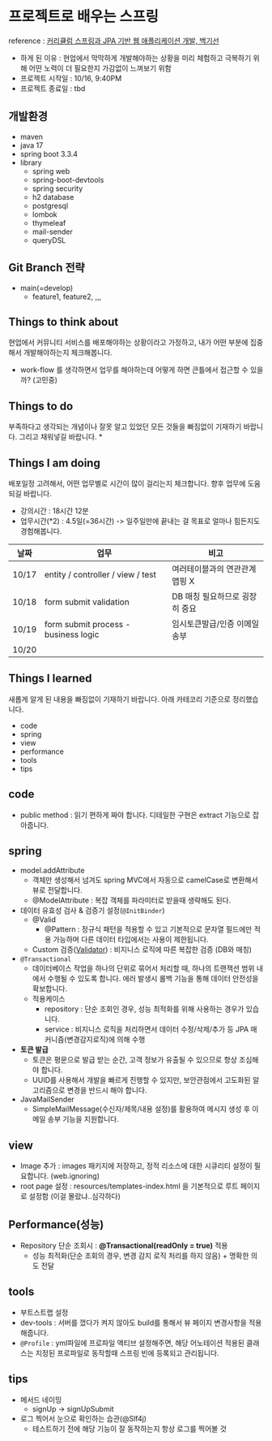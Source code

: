# 프로젝트로 배우는 스프링
reference : [커리큘럼 스프링과 JPA 기반 웹 애플리케이션 개발, 백기선](https://www.inflearn.com/course/%EC%8A%A4%ED%94%84%EB%A7%81-JPA-%EC%9B%B9%EC%95%B1/dashboard)
* 하게 된 이유 : 현업에서 막막하게 개발해야하는 상황을 미리 체험하고 극복하기 위해 어떤 노력이 더 필요한지 가감없이 느껴보기 위함
* 프로젝트 시작일 : 10/16, 9:40PM 
* 프로젝트 종료일 : tbd

## 개발환경
* maven
* java 17
* spring boot 3.3.4
* library
  * spring web
  * spring-boot-devtools
  * spring security
  * h2 database
  * postgresql
  * lombok
  * thymeleaf
  * mail-sender
  * queryDSL

## Git Branch 전략
* main(=develop)
  * feature1, feature2, ,,, 

## Things to think about
현업에서 커뮤니티 서비스를 배포해야하는 상황이라고 가정하고, 내가 어떤 부분에 집중해서 개발해야하는지 체크해봅니다.
* work-flow 를 생각하면서 업무를 해야하는데 어떻게 하면 큰틀에서 접근할 수 있을까? (고민중)

## Things to do
부족하다고 생각되는 개념이나 잘못 알고 있었던 모든 것들을 빠짐없이 기재하기 바랍니다. 그리고 채워넣길 바랍니다.
* 

## Things I am doing
배포일정 고려해서, 어떤 업무별로 시간이 많이 걸리는지 체크합니다. 향후 업무에 도움되길 바랍니다.
* 강의시간 : 18시간 12분
* 업무시간(*2) : 4.5일(=36시간) -> 일주일만에 끝내는 걸 목표로 얼마나 힘든지도 경험해봅니다.

| 날짜    | 업무                                   | 비고                 |
|-------|--------------------------------------|--------------------|
| 10/17 | entity / controller / view / test    | 여러테이블과의 연관관계 맵핑 X  |
| 10/18 | form submit validation               | DB 매칭 필요하므로 굉장히 중요 |
| 10/19 | form submit process - business logic | 임시토큰발급/인증 이메일 송부   |
| 10/20 |                                      |                    |


## Things I learned
새롭게 알게 된 내용을 빠짐없이 기재하기 바랍니다. 아래 카테코리 기준으로 정리했습니다.
* code
* spring
* view
* performance
* tools
* tips

## code
* public method : 읽기 편하게 짜야 합니다. 디테일한 구현은 extract 기능으로 잡아줍니다.

## spring
* model.addAttribute
  * 객체만 생성해서 넘겨도 spring MVC에서 자동으로 camelCase로 변환해서 뷰로 전달합니다.
  * @ModelAttribute : 복잡 객체를 파라미터로 받을때 생략해도 된다.
* 데이터 유효성 검사 & 검증기 설정(`@InitBinder`)
  * @Valid
    * @Pattern : 정규식 패턴을 적용할 수 있고 기본적으로 문자열 필드에만 적용 가능하며 다른 데이터 타입에서는 사용이 제한됩니다.
  * Custom 검증([Validator](https://docs.spring.io/spring-framework/reference/core/validation/validator.html)) : 비지니스 로직에 따른 복잡한 검증 (DB와 매칭)
* `@Transactional`
  * 데이터베이스 작업을 하나의 단위로 묶어서 처리할 때, 하나의 트랜잭션 범위 내에서 수행될 수 있도록 합니다. 에러 발생시 롤백 기능을 통해 데이터 안전성을 확보합니다.
  * 적용케이스
    * repository : 단순 조회인 경우, 성능 최적화를 위해 사용하는 경우가 있습니다.
    * service : 비지니스 로직을 처리하면서 데이터 수정/삭제/추가 등 JPA 매커니즘(변경감지로직)에 의해 수행
* **토큰 발급**
  * 토큰은 평문으로 발급 받는 순간, 고객 정보가 유출될 수 있으므로 항상 조심해야 합니다.
  * UUID를 사용해서 개발을 빠르게 진행할 수 있지만, 보안관점에서 고도화된 알고리즘으로 변경을 반드시 해야 합니다.
* JavaMailSender
  * SimpleMailMessage(수신자/제목/내용 설정)를 활용하여 메시지 생성 후 이메일 송부 기능을 지원합니다.

## view
* Image 추가 : images 패키지에 저장하고, 정적 리소스에 대한 시큐리티 설정이 필요합니다. (web.ignoring)
* root page 설정 : resources/templates-index.html 을 기본적으로 루트 페이지로 설정함 (이걸 몰랐냐..심각하다)


## Performance(성능)
* Repository 단순 조회시 : **@Transactional(readOnly = true)** 적용
  * 성능 최적화(단순 조회의 경우, 변경 감지 로직 처리를 하지 않음) + 명확한 의도 전달

## tools
* 부트스트랩 설정
* dev-tools : 서버를 껐다가 켜지 않아도 build를 통해서 뷰 페이지 변경사항을 적용해줍니다.
* `@Profile` : yml파일에 프로파일 액티브 설정해주면, 해당 어노테이션 적용된 클래스는 지정된 프로파일로 동작할때 스프링 빈에 등록되고 관리됩니다.

## tips
* 메서드 네이밍
  * signUp -> signUpSubmit
* 로그 찍어서 눈으로 확인하는 습관(@Slf4j)
  * 테스트하기 전에 해당 기능이 잘 동작하는지 항상 로그를 찍어볼 것

